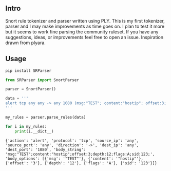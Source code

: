 ## Intro
Snort rule tokenizer and parser written using PLY. This is my first tokenizer, parser and I may make improvements as time goes on. I plan to test it more but it seems to work fine parsing the community ruleset. If you have any suggestions, ideas, or improvements feel free to open an issue. Inspiration drawn from plyara.

## Usage

```python
pip install SRParser
```

```python
from SRParser import SnortParser

parser = SnortParser()

data = '''
alert tcp any any -> any 1080 (msg:"TEST"; content:"hostip"; offset:3; depth:12; flags:A; sid:123;)
'''

my_rules = parser.parse_rules(data)

for i in my_rules:
    print(i.__dict__)
```

```
{'action': 'alert', 'protocol': 'tcp', 'source_ip': 'any', 'source_port': 'any', 'direction': '->', 'dest_ip': 'any', 'dest_port': '1080', 'body_string': 'msg:"TEST";content:"hostip";offset:3;depth:12;flags:A;sid:123;', 'body_options': [{'msg': '"TEST"'}, {'content': '"hostip"'}, {'offset': '3'}, {'depth': '12'}, {'flags': 'A'}, {'sid': '123'}]}
```
